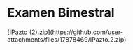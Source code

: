 <h1>Examen Bimestral</h1>
[IPazto (2).zip](https://github.com/user-attachments/files/17878469/IPazto.2.zip)
